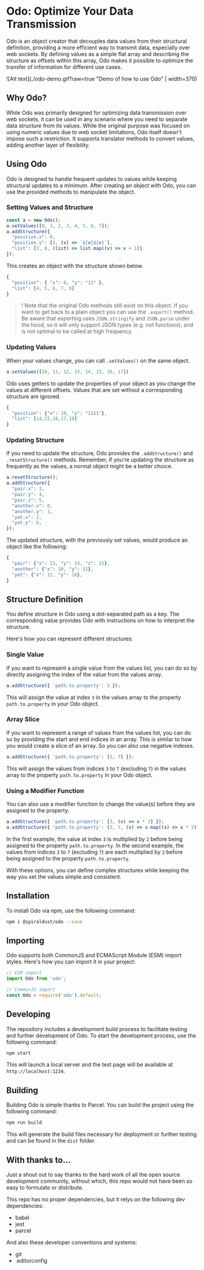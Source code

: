 # Odo: Optimize Your Data Transmission

Odo is an object creator that decouples data values from their structural definition, providing a more efficient way to transmit data, especially over web sockets. By defining values as a simple flat array and describing the structure as offsets within this array, Odo makes it possible to optimize the transfer of information for different use cases.

![Alt text](./odo-demo.gif?raw=true "Demo of how to use Odo" | width=370)

## Why Odo?

While Odo was primarily designed for optimizing data transmission over web sockets, it can be used in any scenario where you need to separate data structure from its values. While the original purpose was focused on using numeric values due to web socket limitations, Odo itself doesn't impose such a restriction. It supports translator methods to convert values, adding another layer of flexibility.

## Using Odo

Odo is designed to handle frequent updates to values while keeping structural updates to a minimum. After creating an object with Odo, you can use the provided methods to manipulate the object.

### Setting Values and Structure

```js
const a = new Odo();
a.setValues([0, 1, 2, 3, 4, 5, 6, 7]);
a.addStructure({
  "position.x": 0,
  "position.y": [1, (v) => `${v}${v}`],
  "list": [3, 8, (list) => list.map((v) => v + 1)]
});
```

This creates an object with the structure shown below.

```js
{
  "position": { "x": 0, "y": "11" },
  "list": [4, 5, 6, 7, 8]
}
```

> ! Note that the original Odo methods still exist on this object. If you want to get back to a plain object you can use the `.export()` method. Be aware that exporting uses `JSON.stringify` and `JSON.parse` under the hood, so it will only support JSON types (e.g. not functions), and is not optimal to be called at high frequency.

### Updating Values

When your values change, you can call `.setValues()` on the same object.

```js
a.setValues([10, 11, 12, 13, 14, 15, 16, 17])
```

Odo uses getters to update the properties of your object as you change the values at different offsets. Values that are set without a corresponding structure are ignored.

```js
{
  "position": {"x": 10, "y": "1111"},
  "list": [14,15,16,17,18]
}
```

### Updating Structure

If you need to update the structure, Odo provides the `.addStructure()` and `.resetStructure()` methods. Remember, if you're updating the structure as frequently as the values, a normal object might be a better choice.

```js
a.resetStructure();
a.addStructure({
  "pair.x": 3,
  "pair.y": 4,
  "pair.z": 5,
  "another.x": 0,
  "another.y": 1,
  "yet.x": 2,
  "yet.y": 6,
});
```

The updated structure, with the previously set values, would produce an object like the following:

```js
{
  "pair": {"x": 13, "y": 14, "z": 15},
  "another": {"x": 10, "y": 11},
  "yet": {"x": 12, "y": 16},
}
```

## Structure Definition

You define structure in Odo using a dot-separated path as a key. The corresponding value provides Odo with instructions on how to interpret the structure.

Here's how you can represent different structures:

### Single Value

If you want to represent a single value from the values list, you can do so by directly assigning the index of the value from the values array.

```js
a.addStructure({ 'path.to.property': 3 });
```

This will assign the value at index `3` in the values array to the property `path.to.property` in your Odo object.

### Array Slice

If you want to represent a range of values from the values list, you can do so by providing the start and end indices in an array. This is similar to how you would create a slice of an array. So you can also use negative indexes.

```js
a.addStructure({ 'path.to.property': [3, 7] });
```

This will assign the values from indices `3` to `7` (excluding `7`) in the values array to the property `path.to.property` in your Odo object.

### Using a Modifier Function

You can also use a modifier function to change the value(s) before they are assigned to the property.

```js
a.addStructure({ 'path.to.property': [3, (v) => v * 2] });
a.addStructure({ 'path.to.property': [3, 7, (v) => v.map((x) => x * 2)] });
```

In the first example, the value at index `3` is multiplied by `2` before being assigned to the property `path.to.property`. In the second example, the values from indices `3` to `7` (excluding `7`) are each multiplied by `2` before being assigned to the property `path.to.property`.

With these options, you can define complex structures while keeping the way you set the values simple and consistent.

## Installation

To install Odo via npm, use the following command:

```bash
npm i @spiraldust/odo --save
```

## Importing

Odo supports both CommonJS and ECMAScript Module (ESM) import styles. Here's how you can import it in your project:

```js
// ESM import
import Odo from 'odo';

// CommonJS import
const Odo = require('odo').default;
```

## Developing

The repository includes a development build process to facilitate testing and further development of Odo. To start the development process, use the following command:

```bash
npm start
```

This will launch a local server and the test page will be available at `http://localhost:1234`.

## Building

Building Odo is simple thanks to Parcel. You can build the project using the following command:

```bash
npm run build
```

This will generate the build files necessary for deployment or further testing and can be found in the `dist` folder.

## With thanks to...

Just a shout out to say thanks to the hard work of all the open source development community, without which, this repo would not have been so easy to formulate or distribute.

This repo has no proper dependencies, but it relys on the following dev dependencies:

- babel
- jest
- parcel

And also these developer conventions and systems:

- git
- .editorconfig
